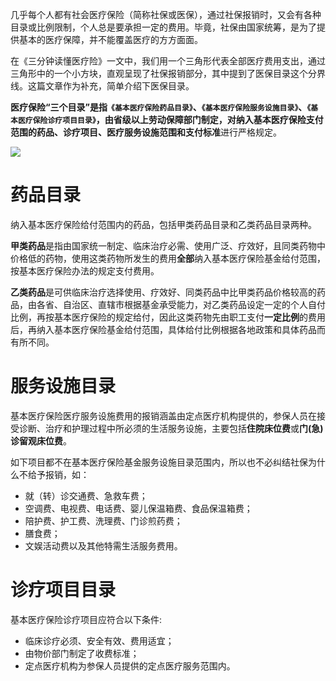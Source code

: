 几乎每个人都有社会医疗保险（简称社保或医保），通过社保报销时，又会有各种目录或比例限制，个人总是要承担一定的费用。毕竟，社保由国家统筹，是为了提供基本的医疗保障，并不能覆盖医疗的方方面面。

在《三分钟读懂医疗险》一文中，我们用一个三角形代表全部医疗费用支出，通过三角形中的一个小方块，直观呈现了社保报销部分，其中提到了医保目录这个分界线。这篇文章作为补充，简单介绍下医保目录。

**医疗保险“三个目录”**是指`《基本医疗保险药品目录》`、`《基本医疗保险服务设施目录》`、`《基本医疗保险诊疗项目目录》`，由省级以上劳动保障部门制定，对纳入基本医疗保险支付范围的药品、诊疗项目、医疗服务设施**范围和支付标准**进行严格规定。

![](https://mmbiz.qpic.cn/mmbiz_png/XureD2EYlnoqfGdONP7Z3Eb5KOsvDA7mIulknesz1ybtdTFop3E2icYLGA1KUENVic5YkLao5ky0u1FCyWkUTQsQ/640?wx_fmt=png&tp=webp&wxfrom=5&wx_lazy=1)

# **药品目录**

纳入基本医疗保险给付范围内的药品，包括甲类药品目录和乙类药品目录两种。

**甲类药品**是指由国家统一制定、临床治疗必需、使用广泛、疗效好，且同类药物中价格低的药物，使用这类药物所发生的费用**全部**纳入基本医疗保险基金给付范围，按基本医疗保险办法的规定支付费用。

**乙类药品**是可供临床治疗选择使用、疗效好、同类药品中比甲类药品价格较高的药品，由各省、自治区、直辖市根据基金承受能力，对乙类药品设定一定的个人自付比例，再按基本医疗保险的规定给付，因此这类药物先由职工支付**一定比例**的费用后，再纳入基本医疗保险基金给付范围，具体给付比例根据各地政策和具体药品而有所不同。

# **服务设施目录**

基本医疗保险医疗服务设施费用的报销涵盖由定点医疗机构提供的，参保人员在接受诊断、治疗和护理过程中所必须的生活服务设施，主要包括**住院床位费**或**门\(急\)诊留观床位费**。

如下项目都不在基本医疗保险基金服务设施目录范围内，所以也不必纠结社保为什么不给予报销，如：

* 就（转）诊交通费、急救车费；
* 空调费、电视费、电话费、婴儿保温箱费、食品保温箱费；
* 陪护费、护工费、洗理费、门诊煎药费；
* 膳食费；
* 文娱活动费以及其他特需生活服务费用。

# **诊疗项目目录**

基本医疗保险诊疗项目应符合以下条件:

* 临床诊疗必须、安全有效、费用适宜；
* 由物价部门制定了收费标准；
* 定点医疗机构为参保人员提供的定点医疗服务范围内。



